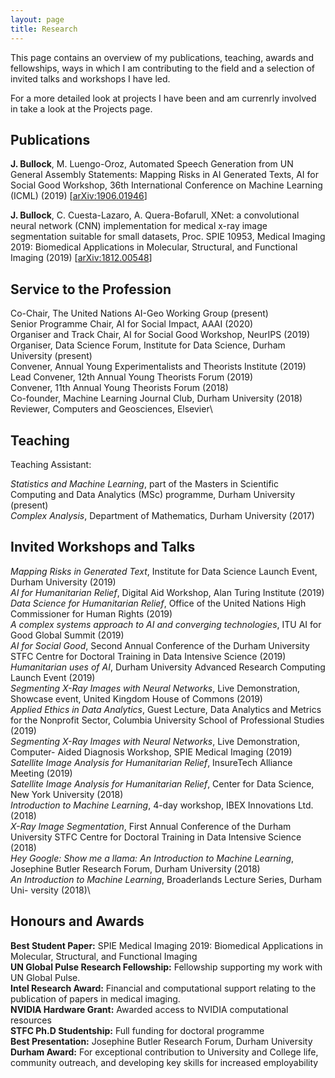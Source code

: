 ```yaml
---
layout: page
title: Research
---
```


This page contains an overview of my publications, teaching, awards and fellowships, ways in which I am contributing to the field and a selection of invited talks and workshops I have led.

For a more detailed look at projects I have been and am currenrly involved in take a look at the Projects page.

## Publications

**J. Bullock**, M. Luengo-Oroz, Automated Speech Generation from UN General Assembly Statements: Mapping Risks in AI Generated Texts, AI for Social Good Workshop, 36th International Conference on Machine Learning (ICML) (2019) [[arXiv:1906.01946](https://arxiv.org/abs/1906.01946)]

**J. Bullock**, C. Cuesta-Lazaro, A. Quera-Bofarull, XNet: a convolutional neural network (CNN) implementation for medical x-ray image segmentation suitable for small datasets, Proc. SPIE 10953, Medical Imaging 2019: Biomedical Applications in Molecular, Structural, and Functional Imaging (2019) [[arXiv:1812.00548](https://arxiv.org/abs/1812.00548)]

## Service to the Profession

Co-Chair, The United Nations AI-Geo Working Group (present)\
Senior Programme Chair, AI for Social Impact, AAAI (2020)\
Organiser and Track Chair, AI for Social Good Workshop, NeurIPS (2019)\
Organiser, Data Science Forum, Institute for Data Science, Durham University (present)\
Convener, Annual Young Experimentalists and Theorists Institute (2019)\
Lead Convener, 12th Annual Young Theorists Forum (2019)\
Convener, 11th Annual Young Theorists Forum (2018)\
Co-founder, Machine Learning Journal Club, Durham University (2018)\
Reviewer, Computers and Geosciences, Elsevier\

## Teaching

Teaching Assistant:

*Statistics and Machine Learning*, part of the Masters in Scientific Computing and Data Analytics (MSc) programme, Durham University (present)\
*Complex Analysis*, Department of Mathematics, Durham University (2017)

## Invited Workshops and Talks

*Mapping Risks in Generated Text*, Institute for Data Science Launch Event, Durham University (2019)\
*AI for Humanitarian Relief*, Digital Aid Workshop, Alan Turing Institute (2019)\
*Data Science for Humanitarian Relief*, Office of the United Nations High Commissioner for Human Rights (2019)\
*A complex systems approach to AI and converging technologies*, ITU AI for Good Global Summit (2019)\
*AI for Social Good*, Second Annual Conference of the Durham University STFC Centre for Doctoral Training in Data Intensive Science (2019)\
*Humanitarian uses of AI*, Durham University Advanced Research Computing Launch Event (2019)\
*Segmenting X-Ray Images with Neural Networks*, Live Demonstration, Showcase event, United Kingdom House of Commons (2019)\
*Applied Ethics in Data Analytics*, Guest Lecture, Data Analytics and Metrics for the Nonprofit Sector, Columbia University School of Professional Studies (2019)\
*Segmenting X-Ray Images with Neural Networks*, Live Demonstration, Computer- Aided Diagnosis Workshop, SPIE Medical Imaging (2019)\
*Satellite Image Analysis for Humanitarian Relief*, InsureTech Alliance Meeting (2019)\
*Satellite Image Analysis for Humanitarian Relief*, Center for Data Science, New York University (2018)\
*Introduction to Machine Learning*, 4-day workshop, IBEX Innovations Ltd. (2018)\
*X-Ray Image Segmentation*, First Annual Conference of the Durham University STFC Centre for Doctoral Training in Data Intensive Science (2018)\
*Hey Google: Show me a llama: An Introduction to Machine Learning*, Josephine Butler Research Forum, Durham University (2018)\
*An Introduction to Machine Learning*, Broaderlands Lecture Series, Durham Uni- versity (2018)\

## Honours and Awards

**Best Student Paper:** SPIE Medical Imaging 2019: Biomedical Applications in Molecular, Structural, and Functional Imaging\
**UN Global Pulse Research Fellowship:** Fellowship supporting my work with UN Global Pulse.\
**Intel Research Award:** Financial and computational support relating to the publication of papers in medical imaging.\
**NVIDIA Hardware Grant:** Awarded access to NVIDIA computational resources\
**STFC Ph.D Studentship:** Full funding for doctoral programme\
**Best Presentation:** Josephine Butler Research Forum, Durham University\
**Durham Award:** For exceptional contribution to University and College life, community outreach, and developing key skills for increased employability
